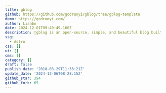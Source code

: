 ```yaml
---
title: gblog
github: https://github.com/godruoyi/gblog/tree/gblog-template
demo: https://godruoyi.com/
author: Lianbo
date: 2024-12-01T09:49:49.160Z
description: 🎈gblog is an open-source, simple, and beautiful blog built with Astro.
ssg:
  - Astro
css: []
ui: []
cms: []
category: []
draft: false
publish_date: '2018-03-29T11:33:21Z'
update_date: '2024-12-06T08:28:15Z'
github_star: 394
github_fork: 65
---
```

